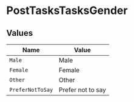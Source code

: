 # PostTasksTasksGender


## Values

| Name              | Value             |
| ----------------- | ----------------- |
| `Male`            | Male              |
| `Female`          | Female            |
| `Other`           | Other             |
| `PreferNotToSay`  | Prefer not to say |